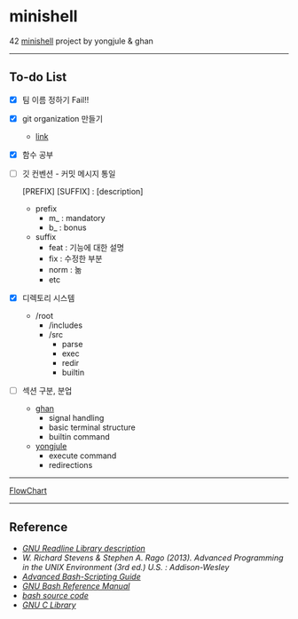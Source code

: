 # minishell
42 [minishell](https://cdn.intra.42.fr/pdf/pdf/26270/en.subject.pdf) project by yongjule &amp; ghan

---

## To-do List

- [x] 팀 이름 정하기
	Fail!!
- [x] git organization 만들기

  - [link](https://github.com/brilliantshell/minishell)

- [x] 함수 공부

- [ ] 깃 컨벤션 - 커밋 메시지 통일

  [PREFIX] [SUFFIX] : [description]

  - prefix
    - m_ : mandatory
    - b_ : bonus
  - suffix
    - feat : 기능에 대한 설명
    - fix : 수정한 부분 
    - norm : 놂
    - etc

- [x] 디렉토리 시스템

  - /root
    - /includes
    - /src
      - parse
      - exec
	  - redir
      - builtin

- [ ] 섹션 구분, 분업

  - [ghan](https://github.com/42ghan)
    - signal handling
    - basic terminal structure
	- builtin command
  - [yongjule](github.com/yongjulejule)
    - execute command
	- redirections

---

[FlowChart](https://viewer.diagrams.net/?highlight=0000ff&edit=_blank&layers=1&nav=1&title=MiniShell#Uhttps%3A%2F%2Fdrive.google.com%2Fuc%3Fid%3D15pffYmkiKE5KO0HpZuSJLfFW-IhJ4zwm%26export%3Ddownload)

---

## Reference

- _[GNU Readline Library description](https://web.mit.edu/gnu/doc/html/rlman_2.html)_
- _W. Richard Stevens & Stephen A. Rago (2013). Advanced Programming in the UNIX Environment (3rd ed.) U.S. : Addison-Wesley_
- _[Advanced Bash-Scripting Guide](https://tldp.org/LDP/abs/html/index.html)_
- _[GNU Bash Reference Manual](https://www.gnu.org/savannah-checkouts/gnu/bash/manual/bash.html)_
- _[bash source code](https://tiswww.case.edu/php/chet/bash/bashtop.html#Availability)_
- _[GNU C Library](https://www.gnu.org/software/libc/manual/html_node/index.html)_
